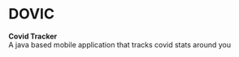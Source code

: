 # DOVIC
<b>Covid Tracker</b>
<br>
A java based mobile application that tracks covid stats around you
